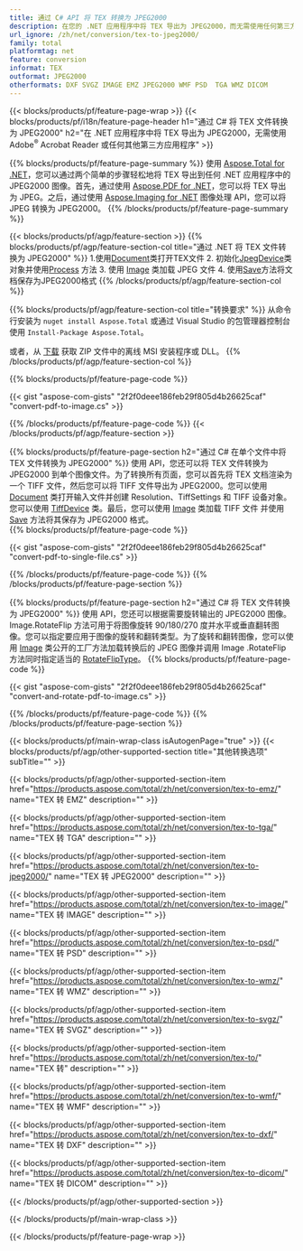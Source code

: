 ```yaml
---
title: 通过 C# API 将 TEX 转换为 JPEG2000
description: 在您的 .NET 应用程序中将 TEX 导出为 JPEG2000，而无需使用任何第三方应用程序
url_ignore: /zh/net/conversion/tex-to-jpeg2000/
family: total
platformtag: net
feature: conversion
informat: TEX
outformat: JPEG2000
otherformats: DXF SVGZ IMAGE EMZ JPEG2000 WMF PSD  TGA WMZ DICOM
---
```

{{< blocks/products/pf/feature-page-wrap >}}
{{< blocks/products/pf/i18n/feature-page-header h1="通过 C# 将 TEX 文件转换为 JPEG2000" h2="在 .NET 应用程序中将 TEX 导出为 JPEG2000，无需使用 Adobe<sup>&reg;</sup> Acrobat Reader 或任何其他第三方应用程序" >}}

{{% blocks/products/pf/feature-page-summary %}}
使用 [Aspose.Total for .NET](https://products.aspose.com/total/net/)，您可以通过两个简单的步骤轻松地将 TEX 导出到任何 .NET 应用程序中的 JPEG2000 图像。首先，通过使用 [Aspose.PDF for .NET](https://products.aspose.com/pdf/net/)，您可以将 TEX 导出为 JPEG。之后，通过使用 [Aspose.Imaging for .NET](https://products.aspose.com/imaging/net/) 图像处理 API，您可以将 JPEG 转换为 JPEG2000。
{{% /blocks/products/pf/feature-page-summary  %}}

{{< blocks/products/pf/agp/feature-section >}}
{{% blocks/products/pf/agp/feature-section-col title="通过 .NET 将 TEX 文件转换为 JPEG2000" %}}
1.使用[Document](https://apireference.aspose.com/pdf/net/aspose.pdf/document)类打开TEX文件
2. 初始化[JpegDevice](https://apireference.aspose.com/pdf/net/aspose.pdf.devices/jpegdevice)类对象并使用[Process](https://apireference.aspose.com/pdf/net/aspose.pdf.devices.pagedevice/process/methods/1) 方法
3. 使用 [Image](https://apireference.aspose.com/imaging/net/aspose.imaging/image) 类加载 JPEG 文件
4. 使用[Save](https://apireference.aspose.com/imaging/net/aspose.imaging.image/save/methods/4)方法将文档保存为JPEG2000格式
{{% /blocks/products/pf/agp/feature-section-col %}}

{{% blocks/products/pf/agp/feature-section-col title="转换要求" %}}
从命令行安装为 ```nuget install Aspose.Total``` 或通过 Visual Studio 的包管理器控制台使用 ```Install-Package Aspose.Total```。

或者，从 [下载](https://downloads.aspose.com/total/net) 获取 ZIP 文件中的离线 MSI 安装程序或 DLL。
{{% /blocks/products/pf/agp/feature-section-col %}}

{{% blocks/products/pf/feature-page-code %}}

{{< gist "aspose-com-gists" "2f2f0deee186feb29f805d4b26625caf" "convert-pdf-to-image.cs" >}}


{{% /blocks/products/pf/feature-page-code %}}
{{< /blocks/products/pf/agp/feature-section >}}

{{% blocks/products/pf/feature-page-section  h2="通过 C# 在单个文件中将 TEX 文件转换为 JPEG2000" %}}
使用 API，您还可以将 TEX 文件转换为 JPEG2000 到单个图像文件。为了转换所有页面，您可以首先将 TEX 文档渲染为一个 TIFF 文件，然后您可以将 TIFF 文件导出为 JPEG2000。您可以使用 [Document](https://apireference.aspose.com/pdf/net/aspose.pdf/document) 类打开输入文件并创建 Resolution、TiffSettings 和 TIFF 设备对象。您可以使用 [TiffDevice](https://apireference.aspose.com/pdf/net/aspose.pdf.devices/tiffdevice) 类。最后，您可以使用 [Image](https://apireference.aspose.com/imaging/net/aspose.imaging/image) 类加载 TIFF 文件
并使用 [Save](https://apireference.aspose.com/imaging/net/aspose.imaging.image/save/methods/4) 方法将其保存为 JPEG2000 格式。  
{{% blocks/products/pf/feature-page-code %}}

{{< gist "aspose-com-gists" "2f2f0deee186feb29f805d4b26625caf" "convert-pdf-to-single-file.cs" >}}

{{% /blocks/products/pf/feature-page-code  %}}
{{% /blocks/products/pf/feature-page-section %}}

{{% blocks/products/pf/feature-page-section  h2="通过 C# 将 TEX 文件转换为 JPEG2000" %}}
使用 API，您还可以根据需要旋转输出的 JPEG2000 图像。 Image.RotateFlip 方法可用于将图像旋转 90/180/270 度并水平或垂直翻转图像。您可以指定要应用于图像的旋转和翻转类型。为了旋转和翻转图像，您可以使用 [Image](https://apireference.aspose.com/imaging/net/aspose.imaging/image) 类公开的工厂方法加载转换后的 JPEG 图像并调用 Image .RotateFlip 方法同时指定适当的 [RotateFlipType](https://apireference.aspose.com/imaging/net/aspose.imaging/rotatefliptype)。 
{{% blocks/products/pf/feature-page-code %}}

{{< gist "aspose-com-gists" "2f2f0deee186feb29f805d4b26625caf" "convert-and-rotate-pdf-to-image.cs" >}}

{{% /blocks/products/pf/feature-page-code  %}}
{{% /blocks/products/pf/feature-page-section %}}

{{< blocks/products/pf/main-wrap-class isAutogenPage="true" >}}
{{< blocks/products/pf/agp/other-supported-section title="其他转换选项" subTitle="" >}}

{{< blocks/products/pf/agp/other-supported-section-item href="https://products.aspose.com/total/zh/net/conversion/tex-to-emz/" name="TEX 转 EMZ" description="" >}}

{{< blocks/products/pf/agp/other-supported-section-item href="https://products.aspose.com/total/zh/net/conversion/tex-to-tga/" name="TEX 转 TGA" description="" >}}

{{< blocks/products/pf/agp/other-supported-section-item href="https://products.aspose.com/total/zh/net/conversion/tex-to-jpeg2000/" name="TEX 转 JPEG2000" description="" >}}

{{< blocks/products/pf/agp/other-supported-section-item href="https://products.aspose.com/total/zh/net/conversion/tex-to-image/" name="TEX 转 IMAGE" description="" >}}

{{< blocks/products/pf/agp/other-supported-section-item href="https://products.aspose.com/total/zh/net/conversion/tex-to-psd/" name="TEX 转 PSD" description="" >}}

{{< blocks/products/pf/agp/other-supported-section-item href="https://products.aspose.com/total/zh/net/conversion/tex-to-wmz/" name="TEX 转 WMZ" description="" >}}

{{< blocks/products/pf/agp/other-supported-section-item href="https://products.aspose.com/total/zh/net/conversion/tex-to-svgz/" name="TEX 转 SVGZ" description="" >}}

{{< blocks/products/pf/agp/other-supported-section-item href="https://products.aspose.com/total/zh/net/conversion/tex-to/" name="TEX 转" description="" >}}

{{< blocks/products/pf/agp/other-supported-section-item href="https://products.aspose.com/total/zh/net/conversion/tex-to-wmf/" name="TEX 转 WMF" description="" >}}

{{< blocks/products/pf/agp/other-supported-section-item href="https://products.aspose.com/total/zh/net/conversion/tex-to-dxf/" name="TEX 转 DXF" description="" >}}

{{< blocks/products/pf/agp/other-supported-section-item href="https://products.aspose.com/total/zh/net/conversion/tex-to-dicom/" name="TEX 转 DICOM" description="" >}}



{{< /blocks/products/pf/agp/other-supported-section >}}

{{< /blocks/products/pf/main-wrap-class >}}

{{< /blocks/products/pf/feature-page-wrap >}}